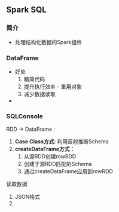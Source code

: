 ## Spark SQL

### 简介

- 处理结构化数据的Spark组件





### DataFrame

 - 好处
   1. 精简代码
   2. 提升执行效率 - 重用对象
   3. 减少数据读取
 - 



### SQLConsole

RDD -> DataFrame :  

1. **Case Class方式:** 利用反射推断Schema
2. **createDataFrame方式：**
   1. 从源RDD创建rowRDD
   2. 创建于源RDD匹配的Schema
   3. 通过createDataFrame应用到rowRDD





读取数据

1. JSON格式
2. 